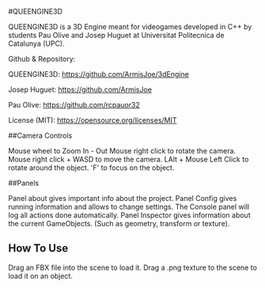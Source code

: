 #QUEENGINE3D

QUEENGINE3D is a 3D Engine meant for videogames developed in C++ by students Pau Olive and Josep Huguet at Universitat Politecnica de Catalunya (UPC).

Github & Repository:

QUEENGINE3D: https://github.com/ArmisJoe/3dEngine

Josep Huguet: https://github.com/ArmisJoe

Pau Olive: https://github.com/rcpauor32

License (MIT): https://opensource.org/licenses/MIT

##Camera Controls

Mouse wheel to Zoom In - Out
Mouse right click to rotate the camera.
Mouse right click + WASD to move the camera.
LAlt + Mouse Left Click to rotate around the object.
'F' to focus on the object.

##Panels

Panel about gives important info about the project.
Panel Config gives running information and allows to change settings.
The Console panel will log all actions done automatically.
Panel Inspector gives information about the current GameObjects. (Such as geometry, transform or texture).

## How To Use

Drag an FBX file into the scene to load it.
Drag a .png texture to the scene to load it on an object.


